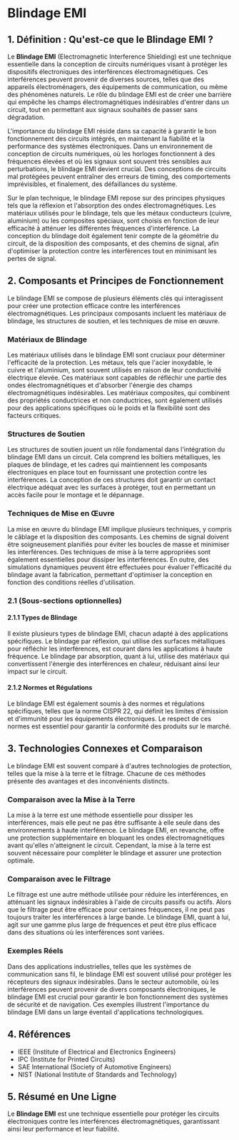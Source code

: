 # Blindage EMI

## 1. Définition : Qu'est-ce que le **Blindage EMI** ?
Le **Blindage EMI** (Electromagnetic Interference Shielding) est une technique essentielle dans la conception de circuits numériques visant à protéger les dispositifs électroniques des interférences électromagnétiques. Ces interférences peuvent provenir de diverses sources, telles que des appareils électroménagers, des équipements de communication, ou même des phénomènes naturels. Le rôle du blindage EMI est de créer une barrière qui empêche les champs électromagnétiques indésirables d'entrer dans un circuit, tout en permettant aux signaux souhaités de passer sans dégradation.

L'importance du blindage EMI réside dans sa capacité à garantir le bon fonctionnement des circuits intégrés, en maintenant la fiabilité et la performance des systèmes électroniques. Dans un environnement de conception de circuits numériques, où les horloges fonctionnent à des fréquences élevées et où les signaux sont souvent très sensibles aux perturbations, le blindage EMI devient crucial. Des conceptions de circuits mal protégées peuvent entraîner des erreurs de timing, des comportements imprévisibles, et finalement, des défaillances du système.

Sur le plan technique, le blindage EMI repose sur des principes physiques tels que la réflexion et l'absorption des ondes électromagnétiques. Les matériaux utilisés pour le blindage, tels que les métaux conducteurs (cuivre, aluminium) ou les composites spéciaux, sont choisis en fonction de leur efficacité à atténuer les différentes fréquences d'interférence. La conception du blindage doit également tenir compte de la géométrie du circuit, de la disposition des composants, et des chemins de signal, afin d'optimiser la protection contre les interférences tout en minimisant les pertes de signal.

## 2. Composants et Principes de Fonctionnement
Le blindage EMI se compose de plusieurs éléments clés qui interagissent pour créer une protection efficace contre les interférences électromagnétiques. Les principaux composants incluent les matériaux de blindage, les structures de soutien, et les techniques de mise en œuvre. 

### Matériaux de Blindage
Les matériaux utilisés dans le blindage EMI sont cruciaux pour déterminer l'efficacité de la protection. Les métaux, tels que l'acier inoxydable, le cuivre et l'aluminium, sont souvent utilisés en raison de leur conductivité électrique élevée. Ces matériaux sont capables de réfléchir une partie des ondes électromagnétiques et d'absorber l'énergie des champs électromagnétiques indésirables. Les matériaux composites, qui combinent des propriétés conductrices et non conductrices, sont également utilisés pour des applications spécifiques où le poids et la flexibilité sont des facteurs critiques.

### Structures de Soutien
Les structures de soutien jouent un rôle fondamental dans l'intégration du blindage EMI dans un circuit. Cela comprend les boîtiers métalliques, les plaques de blindage, et les cadres qui maintiennent les composants électroniques en place tout en fournissant une protection contre les interférences. La conception de ces structures doit garantir un contact électrique adéquat avec les surfaces à protéger, tout en permettant un accès facile pour le montage et le dépannage.

### Techniques de Mise en Œuvre
La mise en œuvre du blindage EMI implique plusieurs techniques, y compris le câblage et la disposition des composants. Les chemins de signal doivent être soigneusement planifiés pour éviter les boucles de masse et minimiser les interférences. Des techniques de mise à la terre appropriées sont également essentielles pour dissiper les interférences. En outre, des simulations dynamiques peuvent être effectuées pour évaluer l'efficacité du blindage avant la fabrication, permettant d'optimiser la conception en fonction des conditions réelles d'utilisation.

### 2.1 (Sous-sections optionnelles)
#### 2.1.1 Types de Blindage
Il existe plusieurs types de blindage EMI, chacun adapté à des applications spécifiques. Le blindage par réflexion, qui utilise des surfaces métalliques pour réfléchir les interférences, est courant dans les applications à haute fréquence. Le blindage par absorption, quant à lui, utilise des matériaux qui convertissent l'énergie des interférences en chaleur, réduisant ainsi leur impact sur le circuit.

#### 2.1.2 Normes et Régulations
Le blindage EMI est également soumis à des normes et régulations spécifiques, telles que la norme CISPR 22, qui définit les limites d'émission et d'immunité pour les équipements électroniques. Le respect de ces normes est essentiel pour garantir la conformité des produits sur le marché.

## 3. Technologies Connexes et Comparaison
Le blindage EMI est souvent comparé à d'autres technologies de protection, telles que la mise à la terre et le filtrage. Chacune de ces méthodes présente des avantages et des inconvénients distincts.

### Comparaison avec la Mise à la Terre
La mise à la terre est une méthode essentielle pour dissiper les interférences, mais elle peut ne pas être suffisante à elle seule dans des environnements à haute interférence. Le blindage EMI, en revanche, offre une protection supplémentaire en bloquant les ondes électromagnétiques avant qu'elles n'atteignent le circuit. Cependant, la mise à la terre est souvent nécessaire pour compléter le blindage et assurer une protection optimale.

### Comparaison avec le Filtrage
Le filtrage est une autre méthode utilisée pour réduire les interférences, en atténuant les signaux indésirables à l'aide de circuits passifs ou actifs. Alors que le filtrage peut être efficace pour certaines fréquences, il ne peut pas toujours traiter les interférences à large bande. Le blindage EMI, quant à lui, agit sur une gamme plus large de fréquences et peut être plus efficace dans des situations où les interférences sont variées.

### Exemples Réels
Dans des applications industrielles, telles que les systèmes de communication sans fil, le blindage EMI est souvent utilisé pour protéger les récepteurs des signaux indésirables. Dans le secteur automobile, où les interférences peuvent provenir de divers composants électroniques, le blindage EMI est crucial pour garantir le bon fonctionnement des systèmes de sécurité et de navigation. Ces exemples illustrent l'importance du blindage EMI dans un large éventail d'applications technologiques.

## 4. Références
- IEEE (Institute of Electrical and Electronics Engineers)
- IPC (Institute for Printed Circuits)
- SAE International (Society of Automotive Engineers)
- NIST (National Institute of Standards and Technology)

## 5. Résumé en Une Ligne
Le **Blindage EMI** est une technique essentielle pour protéger les circuits électroniques contre les interférences électromagnétiques, garantissant ainsi leur performance et leur fiabilité.